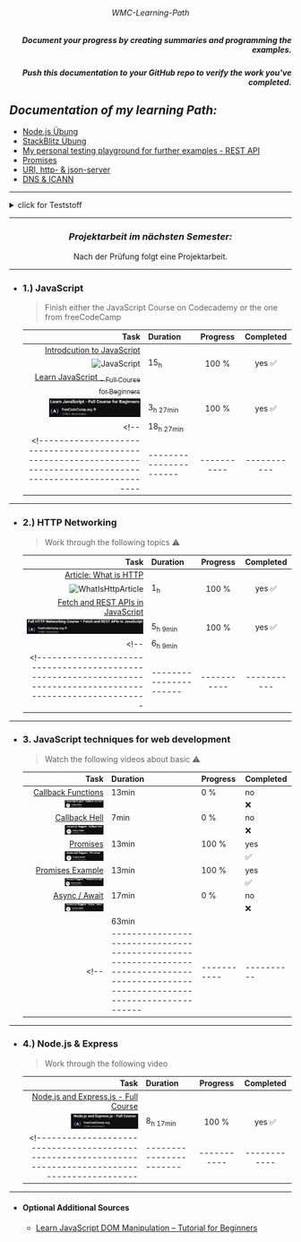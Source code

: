 ###### <p align="center"> WMC-Learning-Path </p>
 
##### <p align="right"> Document your progress by creating summaries and programming the examples.  </p>
##### <p align="right"> Push this documentation to your GitHub repo to verify the work you've completed. </p>  

## *Documentation of my learning Path:* 
- [Node.js Übung](https://github.com/IxI-Enki/WMCUebung-003)
- [StackBlitz Übung](https://github.com/IxI-Enki/WMCUebung-001)  
- [My personal testing playground for further examples - REST API](https://github.com/IxI-Enki/WmcUebung-004)
- [Promises](https://github.com/IxI-Enki/WmcUebung-005)
- [URI, http- & json-server](https://github.com/IxI-Enki/WmcUebung-006)
- [DNS & ICANN](https://github.com/IxI-Enki/WmcUebung-007)
---

<details>
  <summary> click for Teststoff </summary>

*Zusammenfassung des Teststoffs:*

- *Lernmaterialien:*  
  - Inhalte aus dem 5-stündigen Video sind prüfungsrelevant.  
  - Materialien auf Moodle sind ebenfalls prüfungsrelevant.

### *Themen für die Prüfung:*

#### *1. Asynchroner Code (Promises):*
  - Verständnis und Anwendung von asynchronem Code.  
  - Promises: Beispiele, Pseudocode schreiben und verstehen.  ✅  

#### *2. Multiple-Choice-Fragen:*  
  - *HTTP und HTTPS:* Methoden und Grundlagen.  
  - *JSON:* Was ist JSON, wie verwendet man es? Umgang mit JSON-Dateien (Vergleich mit XML).  
  - *DNS:* Grundlagen, Funktionsweise.  ✅  
  - *Fehlercodes:* Kategorien von Server- und Client-Fehlern (z. B. 404, 505, 303, 202).  ✅  

#### *3. Offene Fragen:*  
  - Unterschiede und Erklärung von synchronem und asynchronem Code.  
  - URL-Aufbau: Parameter, Struktur, Bestandteile.  ✅
  - Verständnis von HTTP-Methoden und deren Einsatz.  

#### *4. REST API (100% wichtig):*
  - Funktionalität von REST APIs erklären:  ✅  
    - Aufbau eines Requests und einer Response. ✅  
    - Daten parsen und weiterverarbeiten.  ✅  
  - Verständnis, wie REST APIs arbeiten und was sie ermöglichen.  ✅  

*Hinweis:* Alle Inhalte des Test haben gesamt eine Gewichtung von insgesamt 100 Punkten.
 
</details>

---

<div align="center">
 
### *Projektarbeit im nächsten Semester:*   
Nach der Prüfung folgt eine Projektarbeit. 
</div>

--- 

- ### 1.) JavaScript
  > Finish either the JavaScript Course on Codecademy or the one from freeCodeCamp

  <!----------------------------------------------------------------------------------------------------------------|----------------------|-----------|------------|-->  
   | Task                                                                                                    | Duration            | Progress | Completed |  
   |--------------------------------------------------------------------------------------------------------:|:--------------------|:--------:|:---------:|  
   | [ Introdcution to JavaScript ](https://www.codecademy.com/learn/introduction-to-javascript)               |                     |          |          |  
   | ![ JavaScript ](https://github.com/user-attachments/assets/15b2b634-fe97-44fa-8543-16722e1eb0f3)         | 15<sub>h</sub>      |  100 %   |  yes ✅  |  
   | [ Learn JavaScript <sub> - Full Course for Beginners</sub>](https://www.youtube.com/watch?v=PkZNo7MFNFg) |                     |          |          |  
   |  <img src="./img/javaCodeCamp.png" alt="javaCodeCamp" width=80%>                                        | 3<sub>h 27min</sub> |  100 %   |  yes ✅  |  
  <!--                                                                                                              | 18<sub>h 27min</sub> |           |           |-->  
  <!----------------------------------------------------------------------------------------------------------------|----------------------|-----------|-----------|-->  

---
- ### 2.) HTTP Networking
  > Work through the following topics ⚠️

  <!--------------------------------------------------------------------------------------------------------------|----------------------|-----------|------------|-->  
   | Task                                                                                                  | Duration            | Progress | Completed |  
   |------------------------------------------------------------------------------------------------------:|:--------------------|:--------:|:---------:|  
   | [Article: What is HTTP](https://www.freecodecamp.org/news/what-is-http/)                               |                     |          |           |  
   | ![WhatIsHttpArticle](https://github.com/user-attachments/assets/db2126a6-0dca-4704-8b70-2672e5d029e5)  | 1<sub>h</sub>       |   100 %  |  yes ✅  |  
   | [Fetch and REST APIs in JavaScript](https://www.youtube.com/watch?v=2JYT5f2isg4)                        |                     |          |          |  
   | <img src="./img/restCodeCamp.png" alt="restCodeCamp" width=100%>                                      | 5<sub>h 9min</sub>  |   100 %  |  yes ✅  |  
  <!--                                                                                                            |  6<sub>h 9min</sub>  |           |           |-->  
  <!--------------------------------------------------------------------------------------------------------------|----------------------|-----------|-----------|-->  

---
- ### 3. JavaScript techniques for web development 
  > Watch the following videos about basic ⚠️

  <!----------------------------------------------------------------------------------------------------------------------------|-----------|----------|-----------|-->  
   | Task                                                                                                               | Duration  | Progress | Completed |  
   |-------------------------------------------------------------------------------------------------------------------:|-----------|----------|-----------|  
   | [ Callback Functions](https://www.youtube.com/watch?v=GWq0XETTOTk&list=PLnHJACx3NwAfRUcuKaYhZ6T5NRIpzgNGJ&index=13) |   13min   |    0 %   |    no     |  
   | <img src="./img/callbackNuggets.png" alt="callbackNuggets" width=50%>                               |           |          |    ❌     |  
   | [ Callback Hell](https://www.youtube.com/watch?v=bx9xYPt2tdc&list=PLnHJACx3NwAfRUcuKaYhZ6T5NRIpzgNGJ&index=14)      |   7min    |    0 %   |    no     |  
   | <img src="./img/callbackHellNuggets.png" alt="callbackHellNuggets" width=50%>                                    |           |          |    ❌     |  
   | [ Promises](https://www.youtube.com/watch?v=IBjmTlShf6U&list=PLnHJACx3NwAfRUcuKaYhZ6T5NRIpzgNGJ&index=15)           |   13min   |  100 %   |   yes     |  
   | <img src="./img/promisesNuggets.png" alt="promisesNuggets" width=50%>                                        |           |          |    ✅     |  
   | [ Promises Example](https://www.youtube.com/watch?v=GKVA6jYrgKc&list=PLnHJACx3NwAfRUcuKaYhZ6T5NRIpzgNGJ&index=16)   |   13min   |  100 %   |   yes     |  
   | <img src="./img/promisesExampleNuggets.png" alt="promisesExampleNuggets" width=50%>                                 |           |          |    ✅     |  
   | [ Async / Await](https://www.youtube.com/watch?v=iHrVo5fvmzE&list=PLnHJACx3NwAfRUcuKaYhZ6T5NRIpzgNGJ&index=17)      |   17min   |    0 %   |    no     |  
   | <img src="./img/asyncNuggets.png" alt="asyncNuggetsNuggets" width=50%>                                       |           |          |    ❌     |  
   |                                                                                                                                         |   63min   |          |           |  
  <!--|--------------------------------------------------------------------------------------------------------------------------------------|-----------|----------|-----------|-->  

---
- ### 4.) Node.js & Express
  >  Work through the following video 

  <!-----------------------------------------------------------------------------------------------------|-----------------------|-----------|-----------|-->  
   | Task                                                                                          | Duration            | Progress | Completed |  
   |----------------------------------------------------------------------------------------------:|:--------------------|:--------:|:---------:|  
   | [Node.js and Express.js - Full Course](https://www.youtube.com/watch?app=desktop&v=Oe421EPjeBE) |                     |          |           |  
   | <img src="./img/nodejsCodeCamp.png" alt="nodejsCodeCamp" width=60%>                           | 8<sub>h 17min</sub> |   100 %  |   yes ✅  |  
  <!-----------------------------------------------------------------------------------------------------|-----------------------|-----------|------------|-->  
   

---
- #### Optional Additional Sources
  - [Learn JavaScript DOM Manipulation – Tutorial for Beginners](https://www.youtube.com/watch?v=IWRS_AM2fiE)
